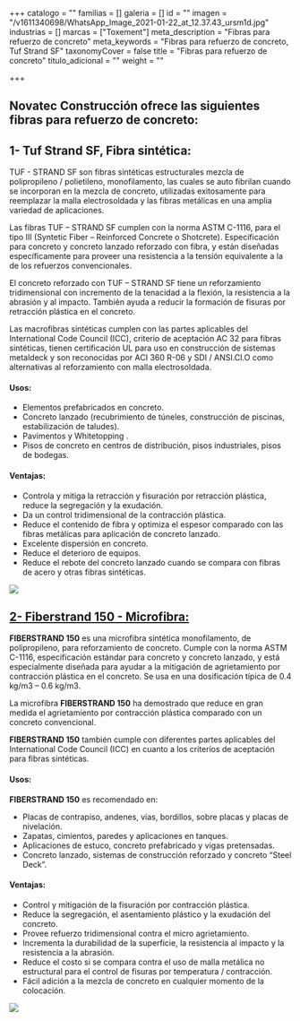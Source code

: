 +++
catalogo = ""
familias = []
galeria = []
id = ""
imagen = "/v1611340698/WhatsApp_Image_2021-01-22_at_12.37.43_ursm1d.jpg"
industrias = []
marcas = ["Toxement"]
meta_description = "Fibras para refuerzo de concreto"
meta_keywords = "Fibras para refuerzo de concreto, Tuf Strand SF"
taxonomyCover = false
title = "Fibras para refuerzo de concreto"
titulo_adicional = ""
weight = ""

+++
## Novatec Construcción ofrece las siguientes fibras para refuerzo de concreto:

## **1- Tuf Strand SF, Fibra sintética:**

TUF - STRAND SF son fibras sintéticas estructurales mezcla de polipropileno / polietileno, monofilamento, las cuales se auto fibrilan cuando se incorporan en la mezcla de concreto, utilizadas exitosamente para reemplazar la malla electrosoldada y las fibras metálicas en una amplia variedad de aplicaciones.

Las fibras TUF – STRAND SF cumplen con la norma ASTM C-1116, para el tipo III (Syntetic Fiber – Reinforced Concrete o Shotcrete). Especificación para concreto y concreto lanzado reforzado con fibra, y están diseñadas específicamente para proveer una resistencia a la tensión equivalente a la de los refuerzos convencionales.

El concreto reforzado con TUF – STRAND SF tiene un reforzamiento tridimensional con incremento de la tenacidad a la flexión, la resistencia a la abrasión y al impacto. También ayuda a reducir la formación de fisuras por retracción plástica en el concreto.

Las macrofibras sintéticas cumplen con las partes aplicables del International Code Council (ICC), criterio de aceptación AC 32 para fibras sintéticas, tienen certificación UL para uso en construcción de sistemas metaldeck y son reconocidas por ACI 360 R-06 y SDI / ANSI.CI.O como alternativas al reforzamiento con malla electrosoldada.

#### **Usos:**

* Elementos prefabricados en concreto.
* Concreto lanzado (recubrimiento de túneles, construcción de piscinas, estabilización de taludes).
* Pavimentos y Whitetopping .
* Pisos de concreto en centros de distribución, pisos industriales, pisos de bodegas.

#### **Ventajas:**

* Controla y mitiga la retracción y fisuración por retracción plástica, reduce la segregación y la exudación.
* Da un control tridimensional de la contracción plástica.
* Reduce el contenido de fibra y optimiza el espesor comparado con las fibras metálicas para aplicación de concreto lanzado.
* Excelente dispersión en concreto.
* Reduce el deterioro de equipos.
* Reduce el rebote del concreto lanzado cuando se compara con fibras de acero y otras fibras sintéticas.

![](https://res.cloudinary.com/drnun7bay/image/upload/v1611341304/WhatsApp_Image_2021-01-22_at_12.48.00_e0e3ew.jpg)

## [**2- Fiberstrand 150 - Microfibra:**](https://www.toxement.com.co/productos/portafolio/aditivos/aditivos-fibras-para-concreto/?prodId=4654)

**FIBERSTRAND 150** es una microfibra sintética monofilamento, de polipropileno, para reforzamiento de concreto. Cumple con la norma ASTM C-1116, especificación estándar para concreto y concreto lanzado, y está especialmente diseñada para ayudar a la mitigación de agrietamiento por contracción plástica en el concreto. Se usa en una dosificación típica de 0.4 kg/m3 – 0.6 kg/m3.

La microfibra **FIBERSTRAND 150** ha demostrado que reduce en gran medida el agrietamiento por contracción plástica comparado con un concreto convencional.

**FIBERSTRAND 150** también cumple con diferentes partes aplicables del International Code Council (ICC) en cuanto a los criterios de aceptación para fibras sintéticas.

#### **Usos:**

**FIBERSTRAND 150** es recomendado en:

* Placas de contrapiso, andenes, vías, bordillos, sobre placas y placas de nivelación.
* Zapatas, cimientos, paredes y aplicaciones en tanques.
* Aplicaciones de estuco, concreto prefabricado y vigas pretensadas.
* Concreto lanzado, sistemas de construcción reforzado y concreto “Steel Deck”.

#### **Ventajas:**

* Control y mitigación de la fisuración por contracción plástica.
* Reduce la segregación, el asentamiento plástico y la exudación del concreto.
* Provee refuerzo tridimensional contra el micro agrietamiento.
* Incrementa la durabilidad de la superficie, la resistencia al impacto y la resistencia a la abrasión.
* Reduce el costo si se compara contra el uso de malla metálica no estructural para el control de fisuras por temperatura / contracción.
* Fácil adición a la mezcla de concreto en cualquier momento de la colocación.

![](https://res.cloudinary.com/drnun7bay/image/upload/v1611341864/WhatsApp_Image_2021-01-22_at_12.57.22_pwyhsa.jpg)